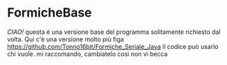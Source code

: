 # FormicheBase
_CIAO!_
questa è una versione base del programma solitamente richiesto dal volta. 
Qui c'è una versione molto più figa
https://github.com/Tonno16bit/Formiche_Seriale_Java
il codice può usarlo chi vuole. mi raccomando, cambiatelo così non vi becca
